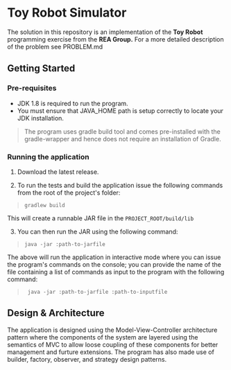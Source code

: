 # Toy Robot Simulator
The solution in this repository is an implementation of the **Toy Robot** programming exercise from the **REA Group.** For a more detailed description of the problem see PROBLEM.md

## Getting Started

### Pre-requisites
- JDK 1.8 is required to run the program.
- You must ensure that JAVA_HOME path is setup correctly to locate your JDK installation.

> The program uses gradle build tool and comes pre-installed with the gradle-wrapper and hence does not require an installation of Gradle.

### Running the application

1. Download the latest release.

2. To run the tests and build the application issue the following commands from the root of the project's folder:

> ```gradlew build```

This will create a runnable JAR file in the ``PROJECT_ROOT/build/lib``

3. You can then run the JAR using the following command:

>  ```java -jar :path-to-jarfile```

The above will run the application in interactive mode where you can issue the program's commands on the console; you can provide the name of the file containing a list of commands as input to the program with the following command:

> ``` java -jar :path-to-jarfile :path-to-inputfile```

## Design & Architecture

The application is designed using the Model-View-Controller architecture pattern where the components of the system are layered using the semantics of MVC to allow loose coupling of these components for better management and furture extensions. The program has also made use of builder, factory, observer, and strategy design patterns.
